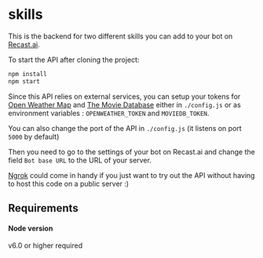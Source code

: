 # skills

This is the backend for two different skills you can add to your bot on [Recast.ai](http://recast.ai/).

To start the API after cloning the project:
```bash
npm install
npm start
```
Since this API relies on external services, you can setup your tokens for [Open Weather Map](https://openweathermap.org/api) and [The Movie Database](https://www.themoviedb.org/) either in `./config.js` or as environment variables : `OPENWEATHER_TOKEN` and `MOVIEDB_TOKEN`.

You can also change the port of the API in `./config.js` (it listens on port `5000` by default)

Then you need to go to the settings of your bot on Recast.ai and change the field `Bot base URL` to the URL of your server.

[Ngrok](https://ngrok.com/) could come in handy if you just want to try out the API without having to host this code on a public server :)

## Requirements

#### Node version

v6.0 or higher required
